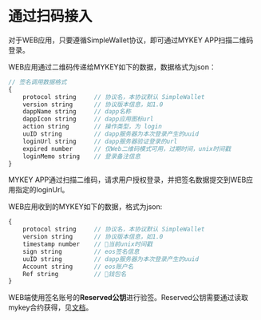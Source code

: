 # 通过扫码接入

对于WEB应用，只要遵循SimpleWallet协议，即可通过MYKEY APP扫描二维码登录。

WEB应用通过二维码传递给MYKEY如下的数据，数据格式为json：

```javascript
// 签名调用数据格式
{
    protocol string     // 协议名，本协议默认 SimpleWallet
    version string      // 协议版本信息，如1.0
    dappName string     // dapp名称
    dappIcon string     // dapp应用图标url
    action string       // 操作类型，为 login
    uuID string         // dapp服务器为本次登录产生的uuid
    loginUrl string     // dapp服务器验证登录的url
    expired number      // 仅Web二维码模式可用，过期时间，unix时间戳
    loginMemo string    // 登录备注信息
}
```

MYKEY APP通过扫描二维码，请求用户授权登录，并把签名数据提交到WEB应用指定的loginUrl。

WEB应用收到的MYKEY如下的数据，格式为json:

```javascript
{
    protocol string     // 协议名，本协议默认 SimpleWallet
    version string      // 协议版本信息，如1.0
    timestamp number    // 当前unix时间戳
    sign string         // eos签名信息
    uuID string         // dapp服务器为本次登录产生的uuid
    Account string      // eos账户名
    Ref string          // 钱包名
}
```

WEB端使用签名账号的**Reserved公钥**进行验签。Reserved公钥需要通过读取mykey合约获得，见[文档](../dive-into-mykey/mykey-on-eos.md#mykey帐户结构)。

